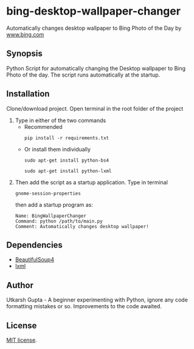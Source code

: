 # bing-desktop-wallpaper-changer
Automatically changes desktop wallpaper to Bing Photo of the Day by www.bing.com

## Synopsis
Python Script for automatically changing the Desktop wallpaper to Bing Photo of the day. The script runs automatically at the startup.

## Installation
Clone/download project. Open terminal in the root folder of the project
1. Type in either of the two commands
    * Recommended
      ```shell
      pip install -r requirements.txt
      ```
    * Or install them individually
        ```shell
        sudo apt-get install python-bs4
        ```
        ```shell
        sudo apt-get install python-lxml
        ```
2. Then add the script as a startup application. Type in terminal
    ```shell
    gnome-session-properties
    ```
    then add a startup program as:
    ```
    Name: BingWallpaperChanger
    Command: python /path/to/main.py
    Comment: Automatically changes desktop wallpaper!
    ```

## Dependencies
* [BeautifulSoup4](https://www.crummy.com/software/BeautifulSoup/)
* [lxml](http://lxml.de/)

## Author
Utkarsh Gupta - A beginner experimenting with Python, ignore any code formatting mistakes or so. Improvements to the code awaited.

## License
[MIT license](http://opensource.org/licenses/mit-license.php).
